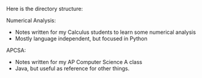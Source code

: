 Here is the directory structure:

Numerical Analysis: 
- Notes written for my Calculus students to learn some numerical analysis
- Mostly language independent, but focused in Python

APCSA:
- Notes written for my AP Computer Science A class
- Java, but useful as reference for other things.

